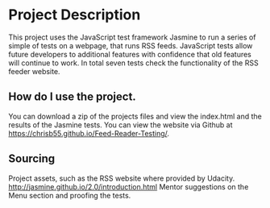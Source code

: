# Project Description 

This project uses the JavaScript test framework Jasmine to run a series of simple of tests on a webpage, that runs RSS feeds. JavaScript tests allow future developers to additional features with confidence that old features will continue to work. In total seven tests check the functionality of the RSS feeder website. 


## How do I use the project. 
You can download a zip of the projects files and view the index.html and the results of the Jasmine tests. You can view the website via Github at https://chrisb55.github.io/Feed-Reader-Testing/. 

##  Sourcing

Project assets, such as the RSS website where provided by Udacity. 
http://jasmine.github.io/2.0/introduction.html
Mentor suggestions on the Menu section and proofing the tests. 



